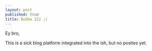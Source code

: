 ```yaml
---
layout: post
published: true
title: Bubba 222 ;)
---
```


Ey bro,

This is a sick blog platform integrated into the ish, but no posties yet.